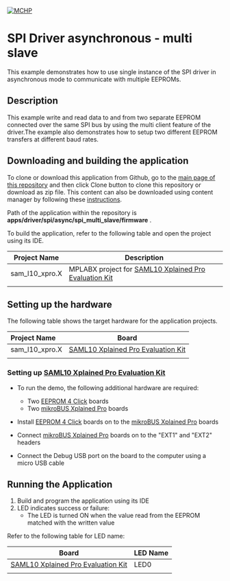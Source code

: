 [![MCHP](https://www.microchip.com/ResourcePackages/Microchip/assets/dist/images/logo.png)](https://www.microchip.com)

# SPI Driver asynchronous - multi slave 

This example demonstrates how to use single instance of the SPI driver in asynchronous mode to communicate with multiple EEPROMs.

## Description

This example write and read data to and from two separate EEPROM connected over the same SPI bus by using the multi client feature of the driver.The example also demonstrates how to setup two different EEPROM transfers at different baud rates.

## Downloading and building the application

To clone or download this application from Github, go to the [main page of this repository](https://github.com/Microchip-MPLAB-Harmony/core_apps_sam_l10_l11) and then click Clone button to clone this repository or download as zip file.
This content can also be downloaded using content manager by following these [instructions](https://github.com/Microchip-MPLAB-Harmony/contentmanager/wiki).

Path of the application within the repository is **apps/driver/spi/async/spi_multi_slave/firmware** .

To build the application, refer to the following table and open the project using its IDE.

| Project Name      | Description                                    |
| ----------------- | ---------------------------------------------- |
| sam_l10_xpro.X | MPLABX project for [SAML10 Xplained Pro Evaluation Kit](https://www.microchip.com/DevelopmentTools/ProductDetails/dm320204) |
|||

## Setting up the hardware

The following table shows the target hardware for the application projects.

| Project Name| Board|
|:---------|:---------:|
| sam_l10_xpro.X | [SAML10 Xplained Pro Evaluation Kit](https://www.microchip.com/DevelopmentTools/ProductDetails/dm320204) |
|||

### Setting up [SAML10 Xplained Pro Evaluation Kit](https://www.microchip.com/DevelopmentTools/ProductDetails/dm320204)

- To run the demo, the following additional hardware are required:
  - Two [EEPROM 4 Click](https://www.mikroe.com/eeprom-4-click) boards
  - Two [mikroBUS Xplained Pro](https://www.microchip.com/developmenttools/ProductDetails/ATMBUSADAPTER-XPRO) boards

- Install [EEPROM 4 Click](https://www.mikroe.com/eeprom-4-click) boards on to the [mikroBUS Xplained Pro](https://www.microchip.com/developmenttools/ProductDetails/ATMBUSADAPTER-XPRO) boards
- Connect [mikroBUS Xplained Pro](https://www.microchip.com/developmenttools/ProductDetails/ATMBUSADAPTER-XPRO) boards on to the "EXT1" and "EXT2" headers
- Connect the Debug USB port on the board to the computer using a micro USB cable

## Running the Application

1. Build and program the application using its IDE
2. LED indicates success or failure:
    - The LED is turned ON when the value read from the EEPROM matched with the written value

Refer to the following table for LED name:

| Board | LED Name |
| ----- | -------- |
|  [SAML10 Xplained Pro Evaluation Kit](https://www.microchip.com/DevelopmentTools/ProductDetails/dm320204) | LED0 |
|||
